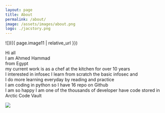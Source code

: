 ```yaml
---
layout: page
title: About
permalink: /about/
image: /assets/images/about.png
logo: ./jacstory.png
---
```

![]({{ page.image11 | relative_url }})

Hi all  
I am Ahmed Hammad   
from Egypt  
my current work is as a chef at the kitchen for over 10 years  
I interested in infosec I learn from scratch  the basic infosec and  
I  do more learning everyday by reading and practice  
I am coding in  python so I have 16 repo on Github  
I am  so happy I am one of the thousands  of developer have code stored  in Arctic Code Vault 

<a href="https://hits.seeyoufarm.com"><img src="https://hits.seeyoufarm.com/api/count/incr/badge.svg?url=https%3A%2F%2Fjac11.github.io%2Fblog&count_bg=%2379C83D&title_bg=%23C30D0D&icon=discord.svg&icon_color=%23E7E7E7&title=hits&edge_flat=true"/></a>

